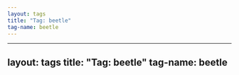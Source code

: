 ```yaml
---
layout: tags
title: "Tag: beetle"
tag-name: beetle
---
```

---
layout: tags
title: "Tag: beetle"
tag-name: beetle
---

